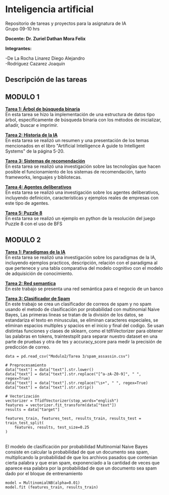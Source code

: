 # Inteligencia artificial
Repositorio de tareas y proyectos para la asignatura de IA <br/>
Grupo 09-10 hrs

**Docente: Dr. Zuriel Dathan Mora Felix**

**Integrantes:**

-De La Rocha Linarez Diego Alejandro <br/>
-Rodríguez Cazarez Joaquín

## **Descripción de las tareas** <br/>

## MODULO 1

**[Tarea 1: Árbol de búsqueda binaria](https://github.com/diegodelarochalinarez/tareas-inteligencia-artificial/tree/main/Modulo1/Arbol)** <br/>
En esta tarea se hizo la implementación de una estructura de datos tipo árbol, especifícamente de búsqueda binaria con los métodos de inicializar, añadir, buscar e imprimir.

[**Tarea 2: Historia de la IA**](https://github.com/diegodelarochalinarez/tareas-inteligencia-artificial/tree/main/Modulo1/Tarea%202%20Historia%20de%20la%20IA) <br/>
En esta tarea se realizó un resumen y una presentación de los temas mencionados en el libro "Artificial Intelligence A guide to Intelligent Systems" de la página 5-20.

[**Tarea 3: Sistemas de recomendación**](https://github.com/diegodelarochalinarez/tareas-inteligencia-artificial/tree/main/Modulo1/Tarea%203%20Sistemas%20de%20recomendacion) <br/>
En esta tarea se realizó una investigación sobre las tecnologías que hacen posible el funcionamiento de los sistemas de recomendación, tanto frameworks, lenguajes y bibliotecas. 

[**Tarea 4: Agentes deliberativos**](https://githubhttps://github.com/diegodelarochalinarez/tareas-inteligencia-artificial/tree/main/Modulo1/Tarea%204%20Agentes%20deliberativos) <br/>
En esta tarea se realizó una investigación sobre los agentes deliberativos, incluyendo definición, características y ejemplos reales de empresas con este tipo de agentes.

[**Tarea 5: Puzzle 8**](https://github.com/diegodelarochalinarez/tareas-inteligencia-artificial/tree/main/Modulo1/Tarea%205%20Puzzle%208) <br/>
En esta tarea se realizó un ejemplo en python de la resolución del juego Puzzle 8 con el uso de BFS

## MODULO 2

[**Tarea 1: Paradigmas de la IA**](https://github.com/diegodelarochalinarez/tareas-inteligencia-artificial/tree/main/Modulo2/Tarea%201) <br/>
En esta tarea se realizó una investigación sobre los paradigmas de la IA, incluyendo ejemplos practicos, descripción, relación con el paradigma al que pertenece y una tabla comparativa del modelo cognitivo con el modelo de adquisición de conocimiento.

[**Tarea 2: Red semantica**](https://github.com/diegodelarochalinarez/tareas-inteligencia-artificial/tree/main/Modulo2/Tarea%202) <br/>
En este trabajo se presenta una red semántica para el negocio de un banco

[**Tarea 3: Clasificador de Spam**](https://github.com/diegodelarochalinarez/tareas-inteligencia-artificial/tree/main/Modulo2/Tarea%203) <br/>
En este trabajo se crea un clasificador de correos de spam y no spam usando el metodo de clasificación por probabilidad con multinomial Naive Bayes, Las primeras lineas se tratan de la división de los datos, se estandariza el texto en minusculas, se eliminan caracteres especiales, se eliminan espacios multiples y spacios en el inicio y final del codigo. Se usan distintas funciones y clases de sklearn, como el tdfiVectorizer para obtener las palabras en tokens, traintestsplit para separar nuestro dataset en una parte de pruebas y otra de tes y accuracy_score para medir la precisión de predicción de correo.<br>
```
data = pd.read_csv("Modulo2/Tarea 3/spam_assassin.csv")

# Preprocesamiento
data["text"] = data["text"].str.lower()
data["text"] = data["text"].str.replace("[^a-zA-Z0-9]", " ", regex=True)  
data["text"] = data["text"].str.replace("\s+", " ", regex=True) 
data["text"] = data["text"].str.strip()

# Vectorización
vectorizer = TfidfVectorizer(stop_words="english")  
features = vectorizer.fit_transform(data["text"])  
results = data["target"]

features_train, features_test, results_train, results_test = train_test_split(
    features, results, test_size=0.25
)
```
<br>
El modelo de clasificación por probabilidad Multinomial Naive Bayes
consiste en calcular la probabilidad de que un documento sea spam, multiplicando la probabilidad de que los archivos pasados que contenian cierta palabra y que eran spam, exponenciado a la cantidad de veces que aparece esa palabra por la probabilidad de que un documento sea spam dado por el bloque de entrenamiento
<br>

```
model = MultinomialNB(alpha=0.01)
model.fit (features_train, results_train)
```
